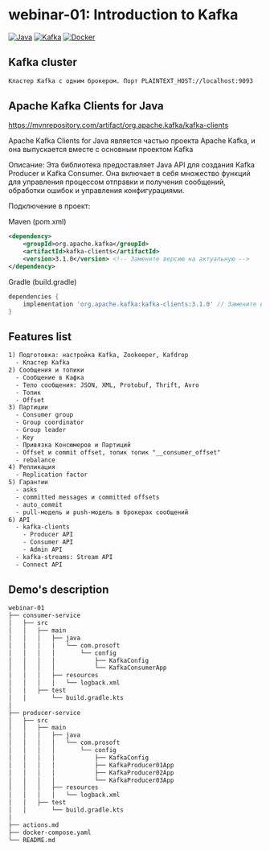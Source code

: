 # webinar-01: Introduction to Kafka
[![Java](https://img.shields.io/badge/Java-E43222??style=for-the-badge&logo=openjdk&logoColor=FFFFFF)](https://www.java.com/)
[![Kafka](https://img.shields.io/badge/Kafka-000000??style=for-the-badge&logo=apachekafka)](https://kafka.apache.org/)
[![Docker](https://img.shields.io/badge/Docker-0E2B62??style=for-the-badge&logo=Docker&logoColor=FFFFFF)](https://www.docker.com/)

## Kafka cluster
```txt
Кластер Kafka с одним брокером. Порт PLAINTEXT_HOST://localhost:9093
```

## Apache Kafka Clients for Java
https://mvnrepository.com/artifact/org.apache.kafka/kafka-clients

Apache Kafka Clients for Java является частью проекта Apache Kafka, и она выпускается вместе с основным проектом Kafka

Описание: Эта библиотека предоставляет Java API для создания Kafka Producer и Kafka Consumer. Она включает в себя множество функций для управления процессом отправки и получения сообщений, обработки ошибок и управления конфигурациями.  

Подключение в проект:  

Maven (pom.xml) 
```xml
<dependency>
    <groupId>org.apache.kafka</groupId>
    <artifactId>kafka-clients</artifactId>
    <version>3.1.0</version> <!-- Замените версию на актуальную -->
</dependency>
```

Gradle (build.gradle)  
```groovy
dependencies {
    implementation 'org.apache.kafka:kafka-clients:3.1.0' // Замените версию на актуальную
}
```

## Features list
```txt
1) Подготовка: настройка Kafka, Zookeeper, Kafdrop  
  - Кластер Kafka
2) Сообщения и топики
  - Сообщение в Kафка
  - Тело сообщения: JSON, XML, Protobuf, Thrift, Avro
  - Топик  
  - Offset 
3) Партиции
  - Consumer group
  - Group coordinator
  - Group leader
  - Key
  - Привязка Консюмеров и Партиций
  - Offset и commit offset, топик топик "__consumer_offset"
  - rebalance
4) Репликация
  - Replication factor
5) Гарантии 
  - asks
  - committed messages и committed offsets
  - auto_commit
  - pull-модель и push-модель в брокерах сообщений
6) API
  - kafka-clients
    - Producer API
    - Consumer API
    - Admin API
  - kafka-streams: Stream API
  - Connect API   
```

## Demo's description
```txt
webinar-01
├── consumer-service
│   ├── src
│   │   ├── main
│   │   │   ├── java
│   │   │   │   └── com.prosoft
│   │   │   │       └── config
│   │   │   │           ├── KafkaConfig
│   │   │   │           └── KafkaConsumerApp
│   │   │   ├── resources
│   │   │   │   └── logback.xml
│   │   ├── test
│   │       └── build.gradle.kts
│
├── producer-service
│   ├── src
│   │   ├── main
│   │   │   ├── java
│   │   │   │   └── com.prosoft
│   │   │   │       └── config
│   │   │   │           ├── KafkaConfig
│   │   │   │           ├── KafkaProducer01App
│   │   │   │           ├── KafkaProducer02App
│   │   │   │           └── KafkaProducer03App
│   │   │   ├── resources
│   │   │   │   └── logback.xml
│   │   ├── test
│   │       └── build.gradle.kts
│
├── actions.md
├── docker-compose.yaml
└── README.md
```